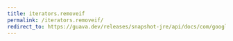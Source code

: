 ```yaml
---
title: iterators.removeif
permalink: /iterators.removeif/
redirect_to: https://guava.dev/releases/snapshot-jre/api/docs/com/google/common/collect/Iterators.html#removeIf-java.util.Iterator-com.google.common.base.Predicate-
---
```

